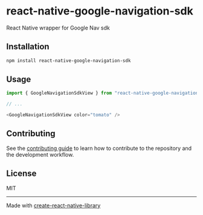 # react-native-google-navigation-sdk

React Native wrapper for Google Nav sdk

## Installation

```sh
npm install react-native-google-navigation-sdk
```

## Usage

```js
import { GoogleNavigationSdkView } from "react-native-google-navigation-sdk";

// ...

<GoogleNavigationSdkView color="tomato" />
```

## Contributing

See the [contributing guide](CONTRIBUTING.md) to learn how to contribute to the repository and the development workflow.

## License

MIT

---

Made with [create-react-native-library](https://github.com/callstack/react-native-builder-bob)
